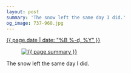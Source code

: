 ```yaml
---
layout: post
summary: 'The snow left the same day I did.'
og_image: 737-960.jpg
---
```


<p>
 <time>
  <a href="/737">
   {{ page.date | date: "%B %-d, %Y" }}
  </a>
 </time>
 <a href="/737">
  <figure data-taken="3/10/2018">
   <img alt="{{ page.summary }}" sizes="(min-width: 700px) 50vw, calc(100vw - 2rem)" src="{{ site.assets_url }}/737-480.jpg" srcset="{{ site.assets_url }}/737-240.jpg 240w, {{ site.assets_url }}/737-480.jpg 480w, {{ site.assets_url }}/737-720.jpg 720w, {{ site.assets_url }}/737-960.jpg 960w"/>
  </figure>
 </a>
 <span>
  The snow left the same day I did.
 </span>
</p>
